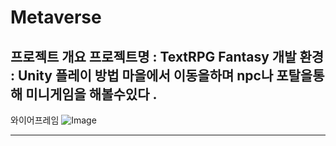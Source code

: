 # Metaverse

프로젝트 개요
프로젝트명 : TextRPG Fantasy
개발 환경 : Unity
플레이 방법
마을에서 이동을하며 npc나 포탈을통해 미니게임을 해볼수있다 .
----------------------------------------------------------


와이어프레임
![Image](https://github.com/user-attachments/assets/fb273b69-4ff0-494a-8cc1-73de6df0d2d5)



----------------------------------------------------------
